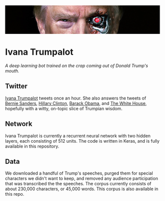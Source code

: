 ![Make America Hate Again](https://github.com/QCaudron/ivanatrumpalot/blob/master/images/banner.jpg)


Ivana Trumpalot
===============

*A deep learning bot trained on the crap coming out of Donald Trump's mouth.*


Twitter
-------

[Ivana Trumpalot](https://twitter.com/IvanaTrumpalot) tweets once an hour. She also answers the tweets of [Bernie Sanders](https://twitter.com/berniesanders), [Hillary Clinton](https://twitter.com/hillaryclinton), [Barack Obama](https://twitter.com/barackobama), and [The White House](https://twitter.com/whitehouse), hopefully with a witty, on-topic slice of Trumpian wisdom.


Network
-------

Ivana Trumpalot is currently a recurrent neural network with two hidden layers, each consisting of 512 units. The code is written in Keras, and is fully available in this repository.


Data
----

We downloaded a handful of Trump's speeches, purged them for special characters we didn't want to keep, and removed any audience participation that was transcribed the the speeches. The corpus currently consists of about 230,000 characters, or 45,000 words. This corpus is also available in this repo.

